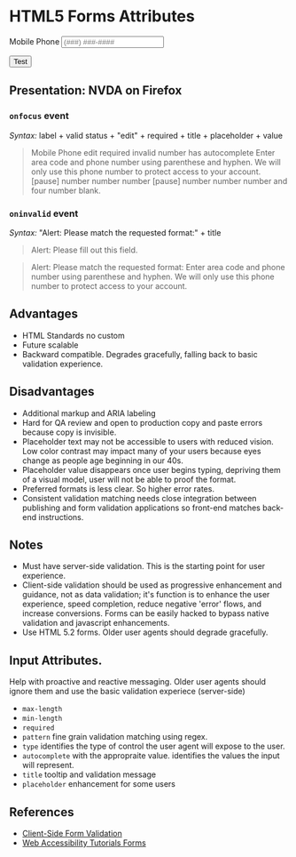 # HTML5 Forms Attributes

<form id="t3" action="#" method="get">
  <p>
    <label for="mobile">Mobile Phone</label>
    <input type="tel" id="mobile" name="mobile" value="" required pattern="((\(\d{3}\))) ?\d{3}-\d{4}" autocomplete="tel" placeholder="(###) ###-####" title="Enter area code and phone number using parenthese and hyphen.  We will only use this phone number to protect access to your account.">
  </p>
      <button type="submit">Test</button>
</form>


## Presentation: NVDA on Firefox
### <code>onfocus</code> event
_Syntax:_ label + valid status + "edit" + required + title + placeholder + value

> Mobile Phone edit required invalid  number has autocomplete Enter area code and phone number using parenthese and hyphen.  We will only use this phone number to protect access to your account. [pause] number number number [pause] number number number and four number blank.

### <code>oninvalid</code> event</h5>
_Syntax:_ "Alert: Please match the requested format:" + title

> Alert: Please fill out this field.

> Alert: Please match the requested format: Enter area code and phone number using parenthese and hyphen.  We will only use this phone number to protect access to your account.</q>


## Advantages
  * HTML Standards no custom
  * Future scalable
  * Backward compatible.  Degrades gracefully, falling back to basic validation experience.


## Disadvantages
 * Additional markup and ARIA labeling
 * Hard for QA review and open to production copy and paste errors because copy is invisible.
 * Placeholder text may not be accessible to users with reduced vision.  Low color contrast may impact many of your users because eyes change as people age beginning in our 40s.
 * Placeholder value disappears once user begins typing, depriving them of a visual model, user will not be able to proof the format.
 * Preferred formats is less clear.  So higher error rates.
 * Consistent validation matching needs close integration between  publishing and form validation applications so front-end matches back-end instructions.
 

## Notes
* Must have server-side validation.  This is the starting point for user experience.
* Client-side validation should be used as progressive enhancement and guidance, not as data validation; it's function is to enhance the user experience, speed completion, reduce negative 'error' flows,  and increase conversions.  Forms can be easily hacked to bypass native validation and javascript enhancements.
* Use HTML 5.2 forms.  Older user agents should degrade gracefully.


## Input Attributes.
Help with proactive and reactive messaging.  Older user agents should ignore them and use the basic validation experiece (server-side)

* <code>max-length</code>
* <code>min-length</code>
* <code>required</code>
* <code>pattern</code> fine grain validation matching using regex.
* <code>type</code> identifies the type of control the user agent will expose to the user.
* <code>autocomplete</code>  with the appropraite value.  identifies the values the input will represent.
* <code>title</code> tooltip and validation message
* <code>placeholder</code> enhancement for some users

## References
*  <a href="https://www.w3.org/TR/2017/REC-html52-20171214/sec-forms.html#clientside-form-validation">Client-Side Form Validation</a>
*   <a href="https://www.w3.org/WAI/tutorials/forms/">Web Accessibility Tutorials Forms</a>
